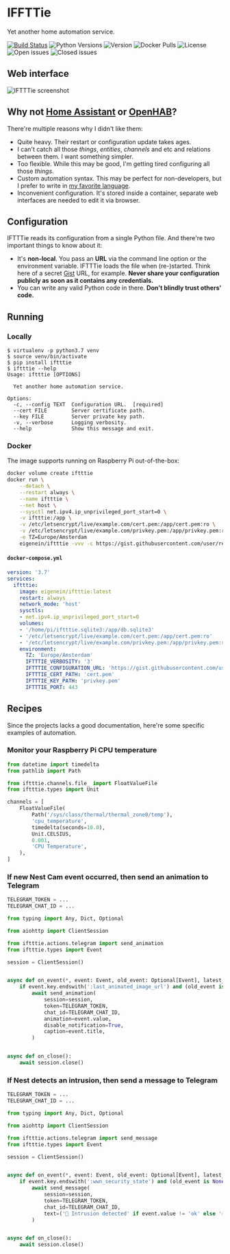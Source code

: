 # IFFTTie

Yet another home automation service.

[![Build Status](https://travis-ci.com/eigenein/iftttie.svg?branch=master)](https://travis-ci.com/eigenein/iftttie)
![Python Versions](https://img.shields.io/pypi/pyversions/iftttie.svg)
![Version](https://img.shields.io/pypi/v/iftttie.svg)
![Docker Pulls](https://img.shields.io/docker/pulls/eigenein/iftttie.svg)
![License](https://img.shields.io/github/license/eigenein/iftttie.svg)
![Open issues](https://img.shields.io/github/issues-raw/eigenein/iftttie.svg)
![Closed issues](https://img.shields.io/github/issues-closed-raw/eigenein/iftttie.svg)

## Web interface

![IFTTTie screenshot](https://eigenein.github.io/iftttie/README.png)

## Why not [Home Assistant](https://www.home-assistant.io/) or [OpenHAB](https://www.openhab.org/)?

There're multiple reasons why I didn't like them:

- Quite heavy. Their restart or configuration update takes ages.
- I can't catch all those _things_, _entities_, _channels_ and etc and relations between them. I want something simpler.
- Too flexible. While this may be good, I'm getting tired configuring all those _things_.
- Custom automation syntax. This may be perfect for non-developers, but I prefer to write in [my favorite language](https://www.python.org/).
- Inconvenient configuration. It's stored inside a container, separate web interfaces are needed to edit it via browser.

## Configuration

IFTTTie reads its configuration from a single Python file. And there're two important things to know about it:

- It's **non-local**. You pass an **URL** via the command line option or the environment variable. IFTTTie loads the file when (re-)started. Think here of a secret [Gist](https://gist.github.com/) URL, for example. **Never share your configuration publicly as soon as it contains any credentials.**
- You can write any valid Python code in there. **Don't blindly trust others' code.**

## Running

### Locally

```text
$ virtualenv -p python3.7 venv
$ source venv/bin/activate
$ pip install iftttie
$ iftttie --help
Usage: iftttie [OPTIONS]

  Yet another home automation service.

Options:
  -c, --config TEXT  Configuration URL.  [required]
  --cert FILE        Server certificate path.
  --key FILE         Server private key path.
  -v, --verbose      Logging verbosity.
  --help             Show this message and exit.
```

### Docker

The image supports running on Raspberry Pi out-of-the-box:

```bash
docker volume create iftttie
docker run \
    --detach \
    --restart always \
    --name iftttie \
    --net host \
    --sysctl net.ipv4.ip_unprivileged_port_start=0 \
    -v iftttie:/app \
    -v /etc/letsencrypt/live/example.com/cert.pem:/app/cert.pem:ro \
    -v /etc/letsencrypt/live/example.com/privkey.pem:/app/privkey.pem:ro \
    -e TZ=Europe/Amsterdam
    eigenein/iftttie -vvv -c https://gist.githubusercontent.com/user/repo/raw --cert cert.pem --key privkey.pem
```

#### `docker-compose.yml`

```yaml
version: '3.7'
services:
  iftttie:
    image: eigenein/iftttie:latest
    restart: always
    network_mode: 'host'
    sysctls:
    - net.ipv4.ip_unprivileged_port_start=0
    volumes:
    - '/home/pi/iftttie.sqlite3:/app/db.sqlite3'
    - '/etc/letsencrypt/live/example.com/cert.pem:/app/cert.pem:ro'
    - '/etc/letsencrypt/live/example.com/privkey.pem:/app/privkey.pem:ro'
    environment:
      TZ: 'Europe/Amsterdam'
      IFTTTIE_VERBOSITY: '3'
      IFTTTIE_CONFIGURATION_URL: 'https://gist.githubusercontent.com/user/repo/raw'
      IFTTTIE_CERT_PATH: 'cert.pem'
      IFTTTIE_KEY_PATH: 'privkey.pem'
      IFTTTIE_PORT: 443
```

## Recipes

Since the projects lacks a good documentation, here're some specific examples of automation.

### Monitor your Raspberry Pi CPU temperature

```python
from datetime import timedelta
from pathlib import Path

from iftttie.channels.file_ import FloatValueFile
from iftttie.types import Unit

channels = [
    FloatValueFile(
        Path('/sys/class/thermal/thermal_zone0/temp'), 
        'cpu_temperature', 
        timedelta(seconds=10.0),
        Unit.CELSIUS,
        0.001,
        'CPU Temperature',
    ),
]
```

### If new Nest Cam event occurred, then send an animation to Telegram

```python
TELEGRAM_TOKEN = ...
TELEGRAM_CHAT_ID = ...

from typing import Any, Dict, Optional

from aiohttp import ClientSession

from iftttie.actions.telegram import send_animation
from iftttie.types import Event

session = ClientSession()


async def on_event(*, event: Event, old_event: Optional[Event], latest_events: Dict[str, Event], **kwargs: Any):
    if event.key.endswith(':last_animated_image_url') and (old_event is None or event.timestamp > old_event.timestamp):
        await send_animation(
            session=session, 
            token=TELEGRAM_TOKEN, 
            chat_id=TELEGRAM_CHAT_ID, 
            animation=event.value,
            disable_notification=True,
            caption=event.title,
        )


async def on_close():
    await session.close()
```

### If Nest detects an intrusion, then send a message to Telegram

```python
TELEGRAM_TOKEN = ...
TELEGRAM_CHAT_ID = ...

from typing import Any, Dict, Optional

from aiohttp import ClientSession

from iftttie.actions.telegram import send_message
from iftttie.types import Event

session = ClientSession()


async def on_event(*, event: Event, old_event: Optional[Event], latest_events: Dict[str, Event], **kwargs: Any):
    if event.key.endswith(':wwn_security_state') and (old_event is None or event.value != old_event.value):
        await send_message(
            session=session,
            token=TELEGRAM_TOKEN,
            chat_id=TELEGRAM_CHAT_ID,
            text=('🚨 Intrusion detected' if event.value != 'ok' else '✅ Security state is okay'),
        )


async def on_close():
    await session.close()
```
